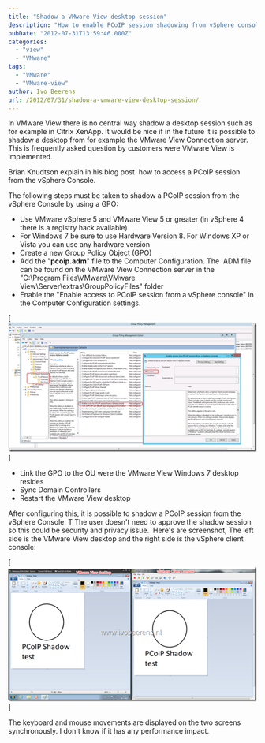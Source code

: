 ```yaml
---
title: "Shadow a VMware View desktop session"
description: "How to enable PCoIP session shadowing from vSphere console for VMware View desktops."
pubDate: "2012-07-31T13:59:46.000Z"
categories: 
  - "view"
  - "VMware"
tags: 
  - "VMware"
  - "VMware-view"
author: Ivo Beerens
url: /2012/07/31/shadow-a-vmware-view-desktop-session/
---
```


In VMware View there is no central way shadow a desktop session such as for example in Citrix XenApp. It would be nice if in the future it is possible to shadow a desktop from for example the VMware View Connection server. This is frequently asked question by customers were VMware View is implemented.

Brian Knudtson explain in his blog post  how to access a PCoIP session from the vSphere Console.

The following steps must be taken to shadow a PCoIP session from the vSphere Console by using a GPO:

- Use VMware vSphere 5 and VMware View 5 or greater (in vSphere 4 there is a registry hack available)
- For Windows 7 be sure to use Hardware Version 8. For Windows XP or Vista you can use any hardware version 
- Create a new Group Policy Object (GPO)
- Add the "**pcoip.adm**" file to the Computer Configuration. The  ADM file can be found on the VMware View Connection server in the "C:\\Program Files\\VMware\\VMware View\\Server\\extras\\GroupPolicyFiles" folder
- Enable the "Enable access to PCoIP session from a vSphere console" in the Computer Configuration settings.

[![image](images/image_thumb18.png)]

- Link the GPO to the OU were the VMware View Windows 7 desktop resides
- Sync Domain Controllers
- Restart the VMware View desktop

After configuring this, it is possible to shadow a PCoIP session from the vSphere Console. T The user doesn't need to approve the shadow session so this could be security and privacy issue.  Here's are screenshot, The left side is the VMware View desktop and the right side is the vSphere client console:

[![image](images/image_thumb19.png)]

The keyboard and mouse movements are displayed on the two screens synchronously. I don't know if it has any performance impact.